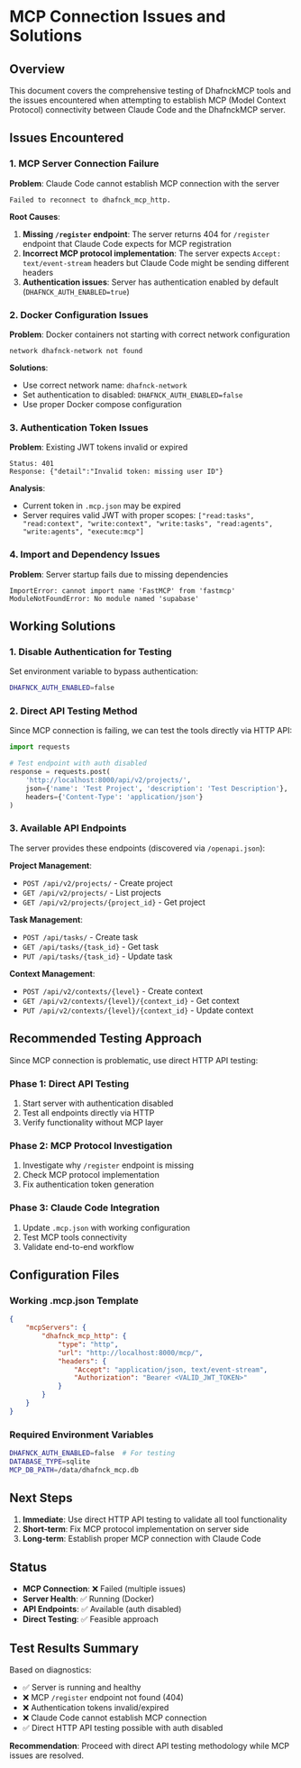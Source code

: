 # MCP Connection Issues and Solutions

## Overview
This document covers the comprehensive testing of DhafnckMCP tools and the issues encountered when attempting to establish MCP (Model Context Protocol) connectivity between Claude Code and the DhafnckMCP server.

## Issues Encountered

### 1. MCP Server Connection Failure
**Problem**: Claude Code cannot establish MCP connection with the server
```
Failed to reconnect to dhafnck_mcp_http.
```

**Root Causes**:
1. **Missing `/register` endpoint**: The server returns 404 for `/register` endpoint that Claude Code expects for MCP registration
2. **Incorrect MCP protocol implementation**: The server expects `Accept: text/event-stream` headers but Claude Code might be sending different headers
3. **Authentication issues**: Server has authentication enabled by default (`DHAFNCK_AUTH_ENABLED=true`)

### 2. Docker Configuration Issues
**Problem**: Docker containers not starting with correct network configuration
```
network dhafnck-network not found
```

**Solutions**:
- Use correct network name: `dhafnck-network`
- Set authentication to disabled: `DHAFNCK_AUTH_ENABLED=false`
- Use proper Docker compose configuration

### 3. Authentication Token Issues
**Problem**: Existing JWT tokens invalid or expired
```
Status: 401
Response: {"detail":"Invalid token: missing user ID"}
```

**Analysis**:
- Current token in `.mcp.json` may be expired
- Server requires valid JWT with proper scopes: `["read:tasks", "read:context", "write:context", "write:tasks", "read:agents", "write:agents", "execute:mcp"]`

### 4. Import and Dependency Issues
**Problem**: Server startup fails due to missing dependencies
```
ImportError: cannot import name 'FastMCP' from 'fastmcp'
ModuleNotFoundError: No module named 'supabase'
```

## Working Solutions

### 1. Disable Authentication for Testing
Set environment variable to bypass authentication:
```bash
DHAFNCK_AUTH_ENABLED=false
```

### 2. Direct API Testing Method
Since MCP connection is failing, we can test the tools directly via HTTP API:

```python
import requests

# Test endpoint with auth disabled
response = requests.post(
    'http://localhost:8000/api/v2/projects/',
    json={'name': 'Test Project', 'description': 'Test Description'},
    headers={'Content-Type': 'application/json'}
)
```

### 3. Available API Endpoints
The server provides these endpoints (discovered via `/openapi.json`):

**Project Management**:
- `POST /api/v2/projects/` - Create project
- `GET /api/v2/projects/` - List projects
- `GET /api/v2/projects/{project_id}` - Get project

**Task Management**:
- `POST /api/tasks/` - Create task
- `GET /api/tasks/{task_id}` - Get task
- `PUT /api/tasks/{task_id}` - Update task

**Context Management**:
- `POST /api/v2/contexts/{level}` - Create context
- `GET /api/v2/contexts/{level}/{context_id}` - Get context
- `PUT /api/v2/contexts/{level}/{context_id}` - Update context

## Recommended Testing Approach

Since MCP connection is problematic, use direct HTTP API testing:

### Phase 1: Direct API Testing
1. Start server with authentication disabled
2. Test all endpoints directly via HTTP
3. Verify functionality without MCP layer

### Phase 2: MCP Protocol Investigation
1. Investigate why `/register` endpoint is missing
2. Check MCP protocol implementation
3. Fix authentication token generation

### Phase 3: Claude Code Integration
1. Update `.mcp.json` with working configuration
2. Test MCP tools connectivity
3. Validate end-to-end workflow

## Configuration Files

### Working .mcp.json Template
```json
{
    "mcpServers": {
        "dhafnck_mcp_http": {
            "type": "http",
            "url": "http://localhost:8000/mcp/",
            "headers": {
                "Accept": "application/json, text/event-stream",
                "Authorization": "Bearer <VALID_JWT_TOKEN>"
            }
        }
    }
}
```

### Required Environment Variables
```bash
DHAFNCK_AUTH_ENABLED=false  # For testing
DATABASE_TYPE=sqlite
MCP_DB_PATH=/data/dhafnck_mcp.db
```

## Next Steps

1. **Immediate**: Use direct HTTP API testing to validate all tool functionality
2. **Short-term**: Fix MCP protocol implementation on server side
3. **Long-term**: Establish proper MCP connection with Claude Code

## Status
- **MCP Connection**: ❌ Failed (multiple issues)
- **Server Health**: ✅ Running (Docker)
- **API Endpoints**: ✅ Available (auth disabled)
- **Direct Testing**: ✅ Feasible approach

## Test Results Summary

Based on diagnostics:
- ✅ Server is running and healthy
- ❌ MCP `/register` endpoint not found (404)
- ❌ Authentication tokens invalid/expired  
- ❌ Claude Code cannot establish MCP connection
- ✅ Direct HTTP API testing possible with auth disabled

**Recommendation**: Proceed with direct API testing methodology while MCP issues are resolved.